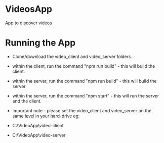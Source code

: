 # VideosApp
App to discover videos

# Running the App
  * Clone/download the video_client and video_server folders.
  * within the client, run the command "npm run build" - this will build the client.
  * within the server, run the command "npm run build" - this will build the server.
  * within the server, run the command "npm start" - this will run the server and the client.
  
  * Important note - please set the video_client and video_server on the same level in your hard-drive
  eg:
  * C:\VideoApp\video-client
  * C:\VideoApp\video-server
